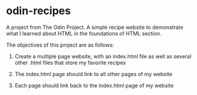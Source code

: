 # odin-recipes
A project from The Odin Project. A simple recipe website to demonstrate what I learned about HTML in the foundations of HTML section.


The objectives of this project are as follows:

1. Create a multiple page website, with an index.html file as well as several other .html files that store my favorite recipes

2. The index.html page should link to all other pages of my website 

3. Each page should link back to the index.html page of my website
